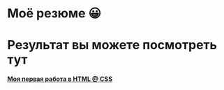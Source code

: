 # Моё резюме 😀

# Результат вы можете посмотреть тут

**[Моя первая работа в HTML @ CSS](https://semenraisman.github.io/resumeSent/)** 
